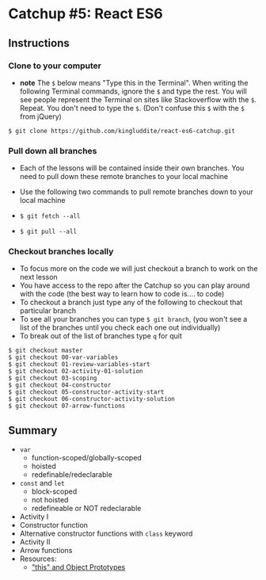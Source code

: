 # Catchup #5: React ES6
## Instructions
### Clone to your computer
* **note** The `$` below means "Type this in the Terminal". When writing the following Terminal commands, ignore the `$` and type the rest. You will see people represent the Terminal on sites like Stackoverflow with the `$`. Repeat. You don't need to type the `$`. (Don't confuse this `$` with the `$` from jQuery)

`$ git clone https://github.com/kingluddite/react-es6-catchup.git`

### Pull down all branches
* Each of the lessons will be contained inside their own branches. You need to pull down these remote branches to your local machine
* Use the following two commands to pull remote branches down to your local machine

* `$ git fetch --all`
* `$ git pull --all`

### Checkout branches locally
* To focus more on the code we will just checkout a branch to work on the next lesson
* You have access to the repo after the Catchup so you can play around with the code (the best way to learn how to code is.... to code)
* To checkout a branch just type any of the following to checkout that particular branch
* To see all your branches you can type `$ git branch`, (you won't see a list of the branches until you check each one out individually)
* To break out of the list of branches type `q` for quit

```
$ git checkout master
$ git checkout 00-var-variables
$ git checkout 01-review-variables-start
$ git checkout 02-activity-01-solution
$ git checkout 03-scoping
$ git checkout 04-constructor
$ git checkout 05-constructor-activity-start
$ git checkout 06-constructor-activity-solution
$ git checkout 07-arrow-functions
```

## Summary
* `var`
    - function-scoped/globally-scoped
    - hoisted
    - redefinable/redeclarable
* `const` and `let`
    - block-scoped
    - not hoisted
    - redefineable or NOT redeclarable
* Activity I
* Constructor function
* Alternative constructor functions with `class` keyword
* Activity II
* Arrow functions
* Resources:
    - ["this" and Object Prototypes](https://github.com/getify/You-Dont-Know-JS/blob/1st-ed/this%20%26%20object%20prototypes/ch2.md)
